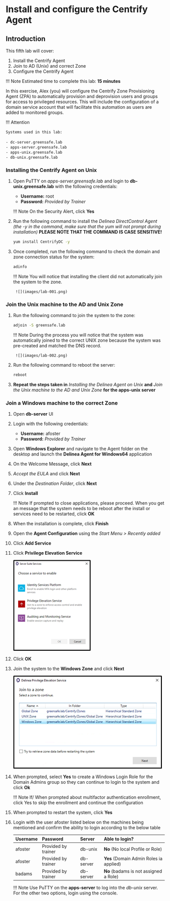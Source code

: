# Install and configure the Centrify Agent

## Introduction

This fifth lab will cover:

1. Install the Centrify Agent
2. Join to AD (Unix) and correct Zone
3. Configure the Centrify Agent

!!! Note
    Estimated time to complete this lab: **15 minutes**


In this exercise, Alex (you) will configure the Centrify Zone Provisioning Agent (ZPA) to automatically provision and deprovision users and groups for access to privileged resources. This will include the configuration of a domain service account that will facilitate this automation as users are added to monitored groups.

!!! Attention

    Systems used in this lab:

    - dc-server.greensafe.lab
    - apps-server.greensafe.lab
    - apps-unix.greensafe.lab
    - db-unix.greensafe.lab


### Installing the Centrify Agent on Unix

1. Open PuTTY on *apps-server.greensafe.lab* and login to **db-unix.greensafe.lab** with the following credentials:

   - **Username:** root
   - **Password:** *Provided by Trainer*

    !!! Note
        On the Security Alert, click **Yes**

2. Run the following command to install the *Delinea DirectControl Agent (the -y in the command, make sure that the yum will not prompt during installation)* **PLEASE NOTE THAT THE COMMAND IS CASE SENSITIVE!**

    ```bash
    yum install CentrifyDC -y
    ```

3. Once completed, run the following command to check the domain and zone connection status for the system:

    ```bash
    adinfo
    ```

    !!! Note
        You will notice that installing the client did not automatically join the system to the zone.

        ![](images/lab-001.png)

### Join the Unix machine to the AD and Unix Zone

1. Run the following command to join the system to the zone:

    ```bash
    adjoin -S greensafe.lab
    ```

    !!! Note
        During the process you will notice that the system was automatically joined to the correct UNIX zone because the system was pre-created and matched the DNS record.

        ![](images/lab-002.png)

2. Run the following command to reboot the server:

    ```bash
    reboot
    ```

3. **Repeat the steps taken in** *Installing the Delinea Agent on Unix* **and** *Join the Unix machine to the AD and Unix Zone* **for the apps-unix server**

### Join a Windows machine to the correct Zone

01. Open **db-server** UI

02. Login with the following credentials:

    - **Username:** afoster
    - **Password:** *Provided by Trainer*

03. Open **Windows Explorer** and navigate to the Agent folder on the desktop and launch the **Delinea Agent for Windows64** application

04. On the Welcome Message, click **Next**

05. *Accept the EULA* and click **Next**

06. Under the *Destination Folder*, click **Next**

07. Click **Install**

    !!! Note
        If prompted to close applications, please proceed. When you get an message that the system needs to be reboot after the install or services need to be restarted, click **OK**


08. When the installation is complete, click **Finish**

09. Open the **Agent Configuration** using the *Start Menu > Recently added*

10. Click **Add Service**

11. Click **Privilege Elevation Service**

    ![](images/lab-003.png)

12. Click **OK**

13. Join the system to the **Windows Zone** and click **Next**

    ![](images/lab-004.png)

14. When prompted, select **Yes** to create a Windows Login Role for the Domain Admins group so they can continue to login to the system and click **Ok**

    !!! Note
        If/ When prompted about multifactor authentication enrollment, click Yes to skip the enrollment and continue the configuration


15. When prompted to restart the system, click **Yes**

16. Login with the user afoster listed below on the machines being mentioned and confirm the ability to login according to the below table

    | Username | Password            | Server    | Able to login?                          |
    |----------|---------------------|-----------|-----------------------------------------|
    | afoster  | Provided by trainer | db-unix   | **No** (No local Profile or Role)       |
    | afoster  | Provided by trainer | db-server | **Yes** (Domain Admin Roles ia applied) |
    | badams   | Provided by trainer | db-server | **No** (badams is not assigned a Role)  |

    !!! Note
        Use PuTTY on the **apps-server** to log into the *db-unix* server. For the other two options, login using the console.